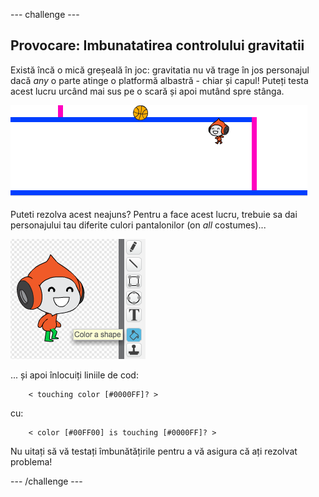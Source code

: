 \--- challenge \---

## Provocare: Imbunatatirea controlului gravitatii

Există încă o mică greșeală în joc: gravitatia nu vă trage în jos personajul dacă *any* o parte atinge o platformă albastră - chiar și capul! Puteți testa acest lucru urcând mai sus pe o scară și apoi mutând spre stânga.

![captură de ecran](images/dodge-gravity-bug.png)

Puteti rezolva acest neajuns? Pentru a face acest lucru, trebuie sa dai personajului tau diferite culori pantalonilor (on *all* costumes)...

![captură de ecran](images/dodge-trousers.png)

... și apoi înlocuiți liniile de cod:

```blocks
    < touching color [#0000FF]? >
```

cu: 

```blocks
    < color [#00FF00] is touching [#0000FF]? >
```

Nu uitați să vă testați îmbunătățirile pentru a vă asigura că ați rezolvat problema!

\--- /challenge \---